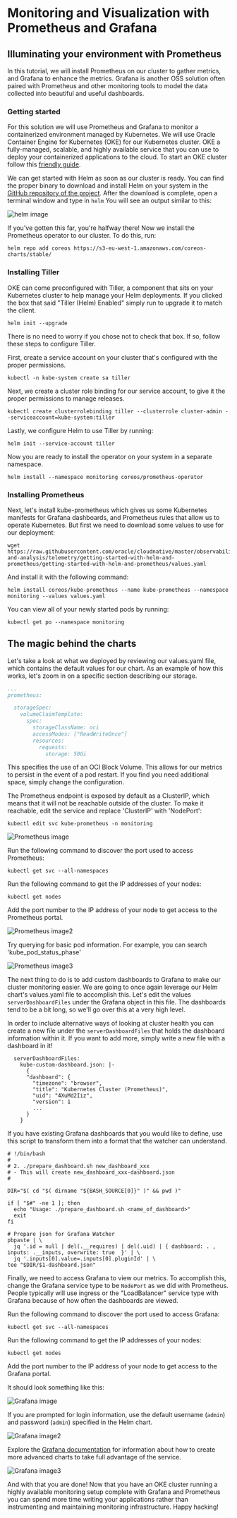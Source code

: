 # Monitoring and Visualization with Prometheus and Grafana

## Illuminating your environment with Prometheus

In this tutorial, we will install Prometheus on our cluster to gather metrics, and Grafana to enhance the metrics. Grafana is another OSS solution often paired with Prometheus and other monitoring tools to model the data collected into beautiful and useful dashboards.

### Getting started 
For this solution we will use Prometheus and Grafana to monitor a containerized environment managed by Kubernetes. We will use Oracle Container Engine for Kubernetes (OKE) for our Kubernetes cluster. OKE a fully-managed, scalable, and highly available service that you can use to deploy your containerized applications to the cloud. To start an OKE cluster follow this [friendly guide](http://www.oracle.com/webfolder/technetwork/tutorials/obe/oci/oke-full/index.html).

We can get started with Helm as soon as our cluster is ready. You can find the proper binary to download and install Helm on your system in the [GitHub repository of the project](https://github.com/kubernetes/helm#install). After the download is complete, open a terminal window and type in `helm` You will see an output similar to this:

![helm image](images/helm.png "Title")

If you've gotten this far, you're halfway there! Now we install the Prometheus operator to our cluster. To do this, run:

```
helm repo add coreos https://s3-eu-west-1.amazonaws.com/coreos-charts/stable/
```

### Installing Tiller 

OKE can come preconfigured with Tiller, a component that sits on your Kubernetes cluster to help manage your Helm deployments. If you clicked the box that said "Tiller (Helm) Enabled" simply run to upgrade it to match the client.

```
helm init --upgrade
```

There is no need to worry if you chose not to check that box. If so, follow these steps to configure Tiller.

First, create a service account on your cluster that's configured with the proper permissions.

```
kubectl -n kube-system create sa tiller
```

Next, we create a cluster role binding for our service account, to give it the proper permissions to manage releases.

```
kubectl create clusterrolebinding tiller --clusterrole cluster-admin --serviceaccount=kube-system:tiller
```

Lastly, we configure Helm to use Tiller by running:

```
helm init --service-account tiller
```

Now you are ready to install the operator on your system in a separate namespace.

```
helm install --namespace monitoring coreos/prometheus-operator
```

### Installing Prometheus 

Next, let's install kube-prometheus which gives us some Kubernetes manifests for Grafana dashboards, and Prometheus rules that allow us to operate Kubernetes. But first we need to download some values to use for our deployment:

```
wget https://raw.githubusercontent.com/oracle/cloudnative/master/observability-and-analysis/telemetry/getting-started-with-helm-and-prometheus/getting-started-with-helm-and-prometheus/values.yaml
```

And install it with the following command:

```
helm install coreos/kube-prometheus --name kube-prometheus --namespace monitoring --values values.yaml
```

You can view all of your newly started pods by running:

```
kubectl get po --namespace monitoring
```

## The magic behind the charts

Let's take a look at what we deployed by reviewing our values.yaml file, which contains the default values for our chart. As an example of how this works, let's zoom in on a specific section describing our storage.

```yaml
...
prometheus:

  storageSpec:
    volumeClaimTemplate:
      spec:
        storageClassName: oci
        accessModes: ["ReadWriteOnce"]
        resources:
          requests:
            storage: 50Gi
```

This specifies the use of an OCI Block Volume. This allows for our metrics to persist in the event of a pod restart. If you find you need additional space, simply change the configuration.

The Prometheus endpoint is exposed by default as a ClusterIP, which means that it will not be reachable outside of the cluster. To make it reachable, edit the service and replace 'ClusterIP' with 'NodePort':

```
kubectl edit svc kube-prometheus -n monitoring
``` 

![Prometheus image](images/Screen_Shot_2018-08-10_at_2.35.13_PM.png "Title")

Run the following command to discover the port used to access Prometheus:
```
kubectl get svc --all-namespaces
```
Run the following command to get the IP addresses of your nodes: 

```
kubectl get nodes
```
Add the port number to the IP address of your node to get access to the Prometheus portal. 

![Prometheus image2](images/Screen_Shot_2018-08-10_at_2.33.15_PM.png "Title")

Try querying for basic pod information. For example, you can search 'kube_pod_status_phase'

![Prometheus image3](images/Screen_Shot_2018-08-10_at_2.33.28_PM.png "Title")


The next thing to do is to add custom dashboards to Grafana to make our cluster monitoring easier. We are going to once again leverage our Helm chart's values.yaml file to accomplish this. Let's edit the values `serverDashboardFiles` under the Grafana object in this file. The dashboards tend to be a bit long, so we'll go over this at a very high level.

In order to include alternative ways of looking at cluster health you can create a new file under the `serverDashboardFiles` that holds the dashboard information within it. If you want to add more, simply write a new file with a dashboard in it!

```
  serverDashboardFiles:
    kube-custom-dashboard.json: |-
      {
      "dashboard": {
        "timezone": "browser",
        "title": "Kubernetes Cluster (Prometheus)",
        "uid": "4XuMd2Iiz",
        "version": 1
        ...
      }
    }
```

If you have existing Grafana dashboards that you would like to define, use this script to transform them into a format that the watcher can understand.

```
# !/bin/bash
#
# 2. ./prepare_dashboard.sh new_dashboard_xxx
# - This will create new_dashboard_xxx-dashboard.json
#

DIR="$( cd "$( dirname "${BASH_SOURCE[0]}" )" && pwd )"

if [ "$#" -ne 1 ]; then
  echo "Usage: ./prepare_dashboard.sh <name_of_dashboard>"
  exit
fi

# Prepare json for Grafana Watcher
pbpaste | \
  jq '.id = null | del(.__requires) | del(.uid) | { dashboard: . , inputs: .__inputs, overwrite: true  }' | \
  jq '.inputs[0].value=.inputs[0].pluginId' | \
tee "$DIR/$1-dashboard.json"
```

Finally, we need to access Grafana to view our metrics. To accomplish this, change the Grafana service type to be `NodePort` as we did with Prometheus. People typically will use ingress or the "LoadBalancer" service type with Grafana because of how often the dashboards are viewed. 

Run the following command to discover the port used to access Grafana:
```
kubectl get svc --all-namespaces
```
Run the following command to get the IP addresses of your nodes: 

```
kubectl get nodes
```
Add the port number to the IP address of your node to get access to the Grafana portal. 

It should look something like this: 

![Grafana image](images/Grafana.png "Title")

If you are prompted for login information, use the default username (`admin`) and password (`admin`) specified in the Helm chart. 

![Grafana image2](images/Screen_Shot_2018-08-10_at_2.06.35_PM.png "Title")

Explore the [Grafana documentation](http://docs.grafana.org/) for information about how to create more advanced charts to take full advantage of the service. 

![Grafana image3](images/Screen_Shot_2018-08-09_at_3.50.04_PM.png "Title")

And with that you are done! Now that you have an OKE cluster running a highly available monitoring setup complete with Grafana and Prometheus you can spend more time writing your applications rather than instrumenting and maintaining monitoring infrastructure. Happy hacking!
